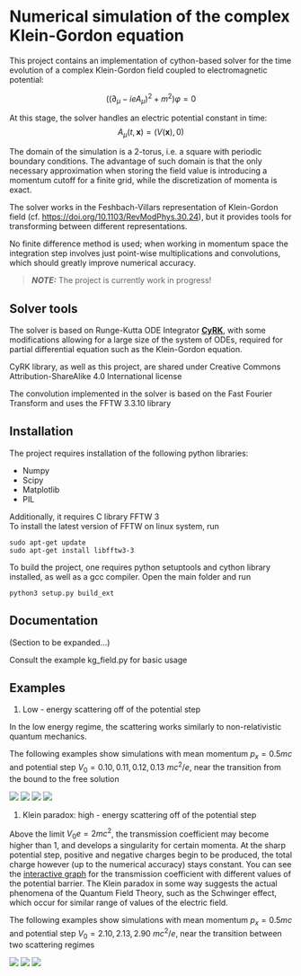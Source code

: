 # Numerical simulation of the complex Klein-Gordon equation

This project contains an implementation of cython-based
solver for the time evolution of a complex Klein-Gordon field coupled to electromagnetic potential:

$$ \left( (\partial_\mu - ieA_\mu)^2 +m^2 \right) \varphi = 0 $$

At this stage, the solver handles an electric potential constant in time:
$$A_\mu (t,\mathbf{x}) = (V(\mathbf{x}),0)$$

The domain of the simulation is a 2-torus, i.e. a square with periodic boundary conditions. The advantage of such domain is that the only necessary approximation when storing the field value is introducing a momentum cutoff for a finite grid, while the discretization of momenta is exact.

The solver works in the Feshbach-Villars representation of Klein-Gordon field (cf. https://doi.org/10.1103/RevModPhys.30.24), but it provides tools for transforming between different representations.

No finite difference method is used; when working in momentum space the integration step involves just point-wise multiplications and convolutions, which should greatly improve numerical accuracy.

> **_NOTE:_**  The project is currently work in progress!

## Solver tools

The solver is based on Runge-Kutta ODE Integrator [**CyRK**](https://github.com/jrenaud90/CyRK), with some modifications allowing for a large size of the system of ODEs, required for partial differential equation such as the Klein-Gordon equation.

CyRK library, as well as this project, are shared under Creative Commons Attribution-ShareAlike 4.0 International license

The convolution implemented in the solver is based on the Fast Fourier Transform and uses the FFTW 3.3.10 library

## Installation

The project requires installation of the following python libraries:

- Numpy
- Scipy
- Matplotlib
- PIL

Additionally, it requires C library FFTW 3 \
To install the latest version of FFTW on linux system, run
```
sudo apt-get update
sudo apt-get install libfftw3-3 
```
To build the project, one requires
python setuptools and cython library installed, as well
as a gcc compiler.
Open the main folder and run
```
python3 setup.py build_ext
```

## Documentation

(Section to be expanded...)

Consult the example kg_field.py for basic usage

## Examples

1. Low - energy scattering off of the potential step

In the low energy regime, the scattering works similarly to non-relativistic quantum mechanics.

The following examples show simulations with mean momentum  $p_x = 0.5 mc$
and potential step $V_0 = 0.10,0.11,0.12,0.13 \ mc^2/e$,
near the transition from the bound to the free solution

 ![](./gifs/anim_pot0.10_mom0.25_d.gif)
 ![](./gifs/anim_pot0.11_mom0.25_d.gif)
 ![](./gifs/anim_pot0.12_mom0.25_d.gif)
 ![](./gifs/anim_pot0.13_mom0.25_d.gif)

1. Klein paradox: high - energy scattering off of the potential step

Above the limit $V_0 e = 2mc^2$, the transmission coefficient may become higher than 1, and develops a singularity for certain momenta. At the sharp potential step, positive and negative charges begin to be produced, the total charge however (up to the numerical accuracy) stays constant.
You can see the [interactive graph](https://www.desmos.com/calculator/w4ljbuavg9) for the transmission coefficient with different values of the potential barrier.
The Klein paradox in some way suggests the actual phenomena of the Quantum Field Theory, such as the Schwinger effect, which occur for similar range of values of the electric field.

The following examples show simulations with mean momentum  $p_x = 0.5 mc$
and potential step $V_0 = 2.10,2.13,2.90 \ mc^2/e$,
near the transition between two scattering regimes

 ![](./gifs/anim_pot2.10_mom0.25_d.gif)
 ![](./gifs/anim_pot2.13_mom0.25_d.gif)
 ![](./gifs/anim_pot2.90_mom0.25_d.gif)
